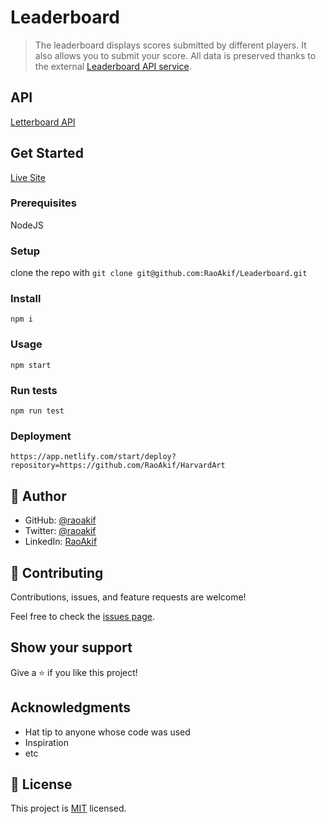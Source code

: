 # Leaderboard

> The leaderboard displays scores submitted by different players. It also allows you to submit your score. All data is preserved thanks to the external [Leaderboard API service](https://www.notion.so/microverse/Leaderboard-API-service-24c0c3c116974ac49488d4eb0267ade3).

## API
[Letterboard API](https://www.notion.so/Leaderboard-API-service-24c0c3c116974ac49488d4eb0267ade3)


## Get Started
[Live Site](http://raoakif.github.io/Leaderboard)
### Prerequisites
NodeJS
### Setup
clone the repo with `git clone git@github.com:RaoAkif/Leaderboard.git`
### Install
`npm i`
### Usage
`npm start`
### Run tests
`npm run test`
### Deployment
`https://app.netlify.com/start/deploy?repository=https://github.com/RaoAkif/HarvardArt`


## 👤 Author

- GitHub: [@raoakif](https://github.com/RaoAkif)
- Twitter: [@raoakif](https://twitter.com/RaoAkif)
- LinkedIn: [RaoAkif](https://linkedin.com/in/RaoAkif)



## 🤝 Contributing

Contributions, issues, and feature requests are welcome!

Feel free to check the [issues page](../../issues/).

## Show your support

Give a ⭐️ if you like this project!

## Acknowledgments

- Hat tip to anyone whose code was used
- Inspiration
- etc

## 📝 License

This project is [MIT](./MIT.md) licensed.
